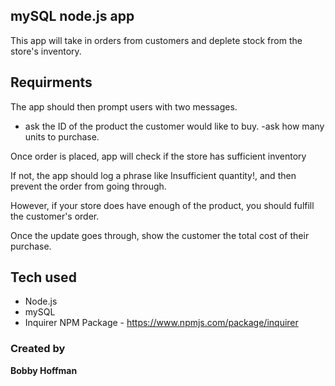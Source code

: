 ## mySQL node.js app

This app will take in orders from customers and deplete stock from the store's inventory.

## Requirments
The app should then prompt users with two messages.

- ask the ID of the product the customer would like to buy.
-ask how many units to purchase.

Once order is placed, app will check if the store has sufficient inventory

If not, the app should log a phrase like Insufficient quantity!, and then prevent the order from going through.


However, if your store does have enough of the product, you should fulfill the customer's order.

Once the update goes through, show the customer the total cost of their purchase.

## Tech used
- Node.js
- mySQL
- Inquirer NPM Package - https://www.npmjs.com/package/inquirer

### Created by  

**Bobby Hoffman**